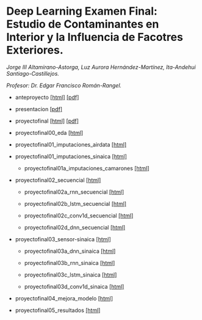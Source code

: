 # Deep Learning Examen Final: Estudio de Contaminantes en Interior y la Influencia de Facotres Exteriores.

_Jorge III Altamirano-Astorga, Luz Aurora Hernández-Martínez, Ita-Andehui Santiago-Castillejos._

_Profesor: Dr. Edgar Francisco Román-Rangel._




* anteproyecto [[html]](https://philwebsurfer.github.io/dlfinal/anteproyecto.html) [[pdf]](https://philwebsurfer.github.io/dlfinal/anteproyecto.pdf)

* presentacion [[pdf]](https://philwebsurfer.github.io/dlfinal/presentacion.pdf)

* proyectofinal [[html]](https://philwebsurfer.github.io/dlfinal/proyectofinal.html) [[pdf]](https://philwebsurfer.github.io/dlfinal/proyectofinal.pdf)

* proyectofinal00_eda [[html]](https://philwebsurfer.github.io/dlfinal/proyectofinal00_eda.html)

* proyectofinal01_imputaciones_airdata [[html]](https://philwebsurfer.github.io/dlfinal/proyectofinal01_imputaciones_airdata.html)

* proyectofinal01_imputaciones_sinaica [[html]](https://philwebsurfer.github.io/dlfinal/proyectofinal01_imputaciones_sinaica.html)

	* proyectofinal01a_imputaciones_camarones [[html]](https://philwebsurfer.github.io/dlfinal/proyectofinal01a_imputaciones_camarones.html)

* proyectofinal02_secuencial [[html]](https://philwebsurfer.github.io/dlfinal/proyectofinal02_secuencial.html)

	* proyectofinal02a_rnn_secuencial [[html]](https://philwebsurfer.github.io/dlfinal/proyectofinal02a_rnn_secuencial.html)

	* proyectofinal02b_lstm_secuencial [[html]](https://philwebsurfer.github.io/dlfinal/proyectofinal02b_lstm_secuencial.html)

	* proyectofinal02c_conv1d_secuencial [[html]](https://philwebsurfer.github.io/dlfinal/proyectofinal02c_conv1d_secuencial.html)

	* proyectofinal02d_dnn_secuencial [[html]](https://philwebsurfer.github.io/dlfinal/proyectofinal02d_dnn_secuencial.html)

* proyectofinal03_sensor-sinaica [[html]](https://philwebsurfer.github.io/dlfinal/proyectofinal03_sensor-sinaica.html)

	* proyectofinal03a_dnn_sinaica [[html]](https://philwebsurfer.github.io/dlfinal/proyectofinal03a_dnn_sinaica.html)

	* proyectofinal03b_rnn_sinaica [[html]](https://philwebsurfer.github.io/dlfinal/proyectofinal03b_rnn_sinaica.html)

	* proyectofinal03c_lstm_sinaica [[html]](https://philwebsurfer.github.io/dlfinal/proyectofinal03c_lstm_sinaica.html)

	* proyectofinal03d_conv1d_sinaica [[html]](https://philwebsurfer.github.io/dlfinal/proyectofinal03d_conv1d_sinaica.html)

* proyectofinal04_mejora_modelo [[html]](https://philwebsurfer.github.io/dlfinal/proyectofinal04_mejora_modelo.html)

* proyectofinal05_resultados [[html]](https://philwebsurfer.github.io/dlfinal/proyectofinal05_resultados.html)
